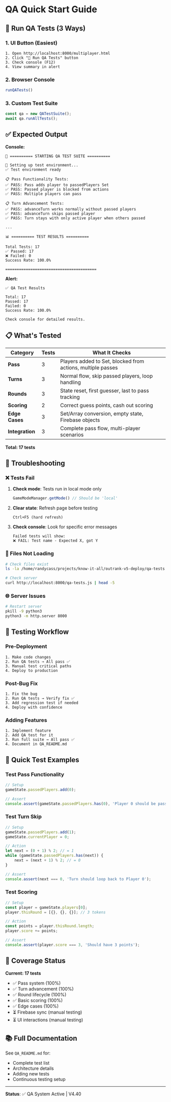 # QA Quick Start Guide

## 🚀 Run QA Tests (3 Ways)

### 1. UI Button (Easiest)
```
1. Open http://localhost:8000/multiplayer.html
2. Click "🧪 Run QA Tests" button
3. Check console (F12)
4. View summary in alert
```

### 2. Browser Console
```javascript
runQATests()
```

### 3. Custom Test Suite
```javascript
const qa = new QATestSuite();
await qa.runAllTests();
```

## ✅ Expected Output

**Console:**
```
🧪 ========== STARTING QA TEST SUITE ==========

🔧 Setting up test environment...
✅ Test environment ready

📋 Pass Functionality Tests:
✅ PASS: Pass adds player to passedPlayers Set
✅ PASS: Passed player is blocked from actions
✅ PASS: Multiple players can pass

📋 Turn Advancement Tests:
✅ PASS: advanceTurn works normally without passed players
✅ PASS: advanceTurn skips passed player
✅ PASS: Turn stays with only active player when others passed

...

📊 ========== TEST RESULTS ==========

Total Tests: 17
✅ Passed: 17
❌ Failed: 0
Success Rate: 100.0%

========================================
```

**Alert:**
```
✅ QA Test Results

Total: 17
Passed: 17
Failed: 0
Success Rate: 100.0%

Check console for detailed results.
```

## 📋 What's Tested

| Category | Tests | What It Checks |
|----------|-------|----------------|
| **Pass** | 3 | Players added to Set, blocked from actions, multiple passes |
| **Turns** | 3 | Normal flow, skip passed players, loop handling |
| **Rounds** | 3 | State reset, first guesser, last to pass tracking |
| **Scoring** | 2 | Correct guess points, cash out scoring |
| **Edge Cases** | 3 | Set/Array conversion, empty state, Firebase objects |
| **Integration** | 3 | Complete pass flow, multi-player scenarios |

**Total: 17 tests**

## 🐛 Troubleshooting

### ❌ Tests Fail
1. **Check mode**: Tests run in local mode only
   ```javascript
   GameModeManager.getMode() // Should be 'local'
   ```

2. **Clear state**: Refresh page before testing
   ```
   Ctrl+F5 (hard refresh)
   ```

3. **Check console**: Look for specific error messages
   ```
   Failed tests will show:
   ❌ FAIL: Test name - Expected X, got Y
   ```

### 🔧 Files Not Loading
```bash
# Check files exist
ls -la /home/randycass/projects/know-it-all/outrank-v5-deploy/qa-tests.js

# Check server
curl http://localhost:8000/qa-tests.js | head -5
```

### 🌐 Server Issues
```bash
# Restart server
pkill -9 python3
python3 -m http.server 8000
```

## 🔄 Testing Workflow

### Pre-Deployment
```
1. Make code changes
2. Run QA tests → All pass ✅
3. Manual test critical paths
4. Deploy to production
```

### Post-Bug Fix
```
1. Fix the bug
2. Run QA tests → Verify fix ✅
3. Add regression test if needed
4. Deploy with confidence
```

### Adding Features
```
1. Implement feature
2. Add QA test for it
3. Run full suite → All pass ✅
4. Document in QA_README.md
```

## 📝 Quick Test Examples

### Test Pass Functionality
```javascript
// Setup
gameState.passedPlayers.add(0);

// Assert
console.assert(gameState.passedPlayers.has(0), 'Player 0 should be passed');
```

### Test Turn Skip
```javascript
// Setup
gameState.passedPlayers.add(1);
gameState.currentPlayer = 0;

// Action
let next = (0 + 1) % 2; // = 1
while (gameState.passedPlayers.has(next)) {
    next = (next + 1) % 2; // = 0
}

// Assert
console.assert(next === 0, 'Turn should loop back to Player 0');
```

### Test Scoring
```javascript
// Setup
const player = gameState.players[0];
player.thisRound = [{}, {}, {}]; // 3 tokens

// Action
const points = player.thisRound.length;
player.score += points;

// Assert
console.assert(player.score === 3, 'Should have 3 points');
```

## 🎯 Coverage Status

**Current: 17 tests**
- ✅ Pass system (100%)
- ✅ Turn advancement (100%)
- ✅ Round lifecycle (100%)
- ✅ Basic scoring (100%)
- ✅ Edge cases (100%)
- ⏳ Firebase sync (manual testing)
- ⏳ UI interactions (manual testing)

## 📚 Full Documentation

See `QA_README.md` for:
- Complete test list
- Architecture details
- Adding new tests
- Continuous testing setup

---

**Status**: ✅ QA System Active | V4.40
